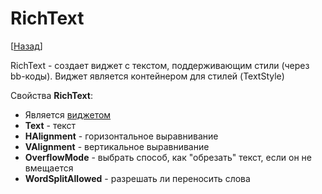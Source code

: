 # RichText

[[Назад](@MenuBar.MenuCreate)]

RichText - создает виджет с текстом, поддерживающим стили (через bb-коды). Виджет является контейнером для стилей (TextStyle)

Свойства **RichText**:

* Является [виджетом](@Node.Widget)
* **Text** - текст
* **HAlignment** - горизонтальное выравнивание
* **VAlignment** - вертикальное выравнивание
* **OverflowMode** - выбрать способ, как "обрезать" текст, если он не вмещается
* **WordSplitAllowed** - разрешать ли переносить слова

